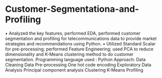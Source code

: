 # Customer-Segmentationa-and-Profiling
•	Analyzed the key features, performed EDA, performed customer segmentation and profiling for telecommunications data to provide market strategies and recommendations using Python.
•	Utilized Standard Scalar for pre-processing; performed Feature Engineering; used PCA to reduce dimensionality and K-Means clustering method to do customer segmentation. 
Programming language used : Python
Approach:
Data Cleaning
Data Pre-processing
One hot code encoding
Exploratory Data Analysis
Principal component analysis
Clustering K-Means
Profiling


